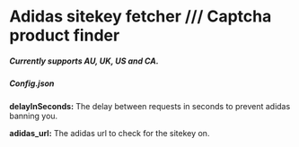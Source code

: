 # Adidas sitekey fetcher /// Captcha product finder

##### Currently supports AU, UK, US and CA.

##### Config.json
**delayInSeconds:** The delay between requests in seconds to prevent adidas banning you.

**adidas_url:** The adidas url to check for the sitekey on.
